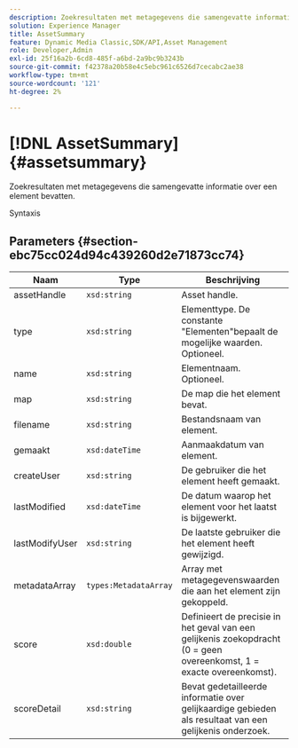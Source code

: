 ```yaml
---
description: Zoekresultaten met metagegevens die samengevatte informatie over een element bevatten.
solution: Experience Manager
title: AssetSummary
feature: Dynamic Media Classic,SDK/API,Asset Management
role: Developer,Admin
exl-id: 25f16a2b-6cd8-485f-a6bd-2a9bc9b3243b
source-git-commit: f42378a20b58e4c5ebc961c6526d7cecabc2ae38
workflow-type: tm+mt
source-wordcount: '121'
ht-degree: 2%

---
```


# [!DNL AssetSummary]{#assetsummary}

Zoekresultaten met metagegevens die samengevatte informatie over een element bevatten.

Syntaxis

## Parameters {#section-ebc75cc024d94c439260d2e71873cc74}

| Naam | Type | Beschrijving |
|---|---|---|
| assetHandle | `xsd:string` | Asset handle. |
| type | `xsd:string` | Elementtype. De constante &quot;Elementen&quot;bepaalt de mogelijke waarden. Optioneel. |
| name | `xsd:string` | Elementnaam. Optioneel. |
| map | `xsd:string` | De map die het element bevat. |
| filename | `xsd:string` | Bestandsnaam van element. |
| gemaakt | `xsd:dateTime` | Aanmaakdatum van element. |
| createUser | `xsd:string` | De gebruiker die het element heeft gemaakt. |
| lastModified | `xsd:dateTime` | De datum waarop het element voor het laatst is bijgewerkt. |
| lastModifyUser | `xsd:string` | De laatste gebruiker die het element heeft gewijzigd. |
| metadataArray | `types:MetadataArray` | Array met metagegevenswaarden die aan het element zijn gekoppeld. |
| score | `xsd:double` | Definieert de precisie in het geval van een gelijkenis zoekopdracht (0 = geen overeenkomst, 1 = exacte overeenkomst). |
| scoreDetail | `xsd:string` | Bevat gedetailleerde informatie over gelijkaardige gebieden als resultaat van een gelijkenis onderzoek. |
